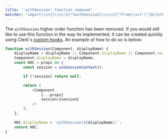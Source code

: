 ```yaml
---
title: '`withSession` function removed'
matcher: "import\\s+{[\\s\\S]*?withSession[\\s\\S]*?from\\s+['\"]@clerk\\/(?:nextjs|clerk-react)[\\s\\S]*?['\"]"
---
```


The `withSession` higher order function has been removed. If you would still like to use this function in the way its implemented, it can be created quickly using Clerk's [custom hooks](https://clerk.com/docs/references/react/overview). An example of how to do so is below:

```js
function withSession(Component, displayName) {
	displayName = displayName || Component.displayName || Component.name || 'Component';
	Component.displayName = displayName;
	const HOC = props => {
		const session = useSessionContext();

		if (!session) return null;

		return (
			<Component
				{...props}
				session={session}
			/>
		);
	};

	HOC.displayName = `withSession(${displayName})`;
	return HOC;
}
```
